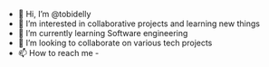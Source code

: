 - 👋 Hi, I’m @tobidelly
- 👀 I’m interested in collaborative projects and learning new things 
- 🌱 I’m currently learning Software engineering
- 💞️ I’m looking to collaborate on various tech projects 
- 📫 How to reach me - 

<!---
tobidelly/tobidelly is a ✨ special ✨ repository because its `README.md` (this file) appears on your GitHub profile.
You can click the Preview link to take a look at your changes.
--->
